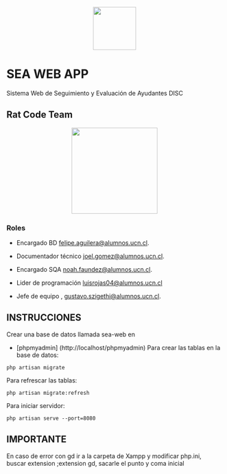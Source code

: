 <p align="center"><a href="https://laravel.com" target="_blank"><img src="https://pbs.twimg.com/profile_images/1001471782933680128/NL0bV7PK_400x400.jpg" width="100
"></a></p>


# SEA WEB APP

Sistema Web de Seguimiento y Evaluación de Ayudantes DISC


## Rat Code Team
<p align="center"><a href="https://laravel.com"><img src="https://www.netskope.com/wp-content/uploads/2018/01/rat-blog.jpg" width="200"></a></p>


### Roles
- Encargado BD felipe.aguilera@alumnos.ucn.cl.

- Documentador técnico joel.gomez@alumnos.ucn.cl.

- Encargado SQA noah.faundez@alumnos.ucn.cl.

- Lider de programación luisrojas04@alumnos.ucn.cl 

- Jefe de equipo , gustavo.szigethi@alumnos.ucn.cl.


## INSTRUCCIONES
Crear una base de datos llamada sea-web
en 
- [phpmyadmin] (http://localhost/phpmyadmin)
Para crear las tablas en la base de datos:

` php artisan migrate ` 

Para refrescar las tablas:

` php artisan migrate:refresh `

Para iniciar servidor:

` php artisan serve --port=8080 `

## IMPORTANTE
En caso de error con gd ir a la carpeta de Xampp y modificar php.ini, buscar extension ;extension gd, sacarle el punto y coma inicial